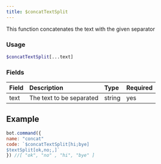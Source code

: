 ```yaml
---
title: $concatTextSplit
---
```


This function concatenates the text with the given separator

### Usage
```php
$concatTextSplit[...text]
```

### Fields

| Field | Description | Type | Required |
| :--- | :--- | :--- | :--- |
| text | The text to be separated | string | yes |

## Example

```javascript
bot.command({
name: "concat"
code: `$concatTextSplit[hi;bye]
$textSplit[ok,no;,]`
}) //[ "ok", "no" , "hi", "bye" ]

```

